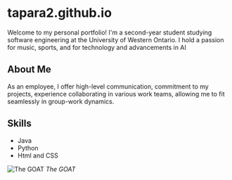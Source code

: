 # tapara2.github.io
Welcome to my personal portfolio! I'm a second-year student studying software engineering at the University of Western Ontario. I hold a passion for music, sports, and for technology and advancements in AI

## About Me
As an employee, I offer high-level communication, commitment to my projects, experience collaborating in various work teams, allowing me to fit seamlessly in group-work dynamics.

## Skills
- Java
- Python
- Html and CSS

![The GOAT](https://images.performgroup.com/di/library/group_content_la/2a/a9/stephen-curry-golden-state-warriors-nba-finals-2018_1u17ty8yi1m6q10ytofk0uessn.jpg?t=1235103493)
*The GOAT*
